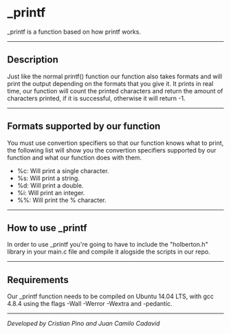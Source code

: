 # _printf

_printf is a function based on how printf works.

---
## Description

Just like the normal printf() function our function also takes formats and will print the output depending on the formats that you give it. It prints in real time, our function will count the printed characters and return the amount of characters printed, if it is successful, otherwise it will return -1.

---
## Formats supported by our function

You must use convertion specifiers so that our function knows what to print, the following list will show you the convertion specifiers supported by our function and what our function does with them.

* %c: Will print a single character.
* %s: Will print a string.
* %d: Will print a double.
* %i: Will print an integer.
* %%: Will print the % character. 

---

## How to use _printf

In order to use _printf you're going to have to include the "holberton.h" library in your main.c file and compile it alogside the scripts in our repo.

---

## Requirements

Our _printf function needs to be compiled on Ubuntu 14.04 LTS, with gcc 4.8.4 using the flags -Wall -Werror -Wextra and -pedantic.

---

*Developed by Cristian Pino and Juan Camilo Cadavid*
